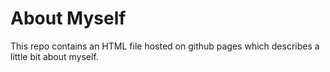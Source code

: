 # About Myself
This repo contains an HTML file hosted on github pages which describes a little bit about myself.
